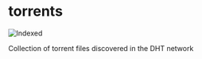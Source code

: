 torrents 
========
![Indexed](https://img.shields.io/badge/indexed-37288-blue)

Collection of torrent files discovered in the DHT network
